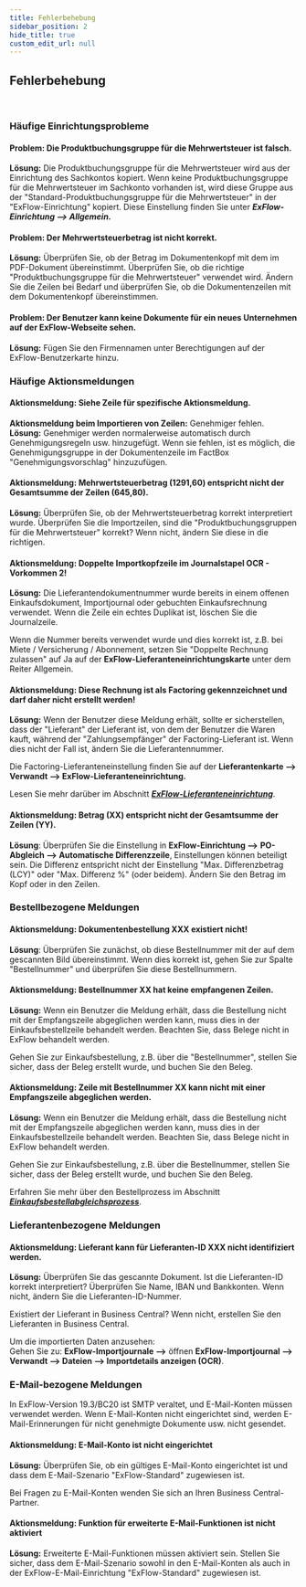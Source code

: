 ```yaml
---
title: Fehlerbehebung
sidebar_position: 2
hide_title: true
custom_edit_url: null
---
```

## Fehlerbehebung
<br/>

### Häufige Einrichtungsprobleme

#### **Problem:** Die Produktbuchungsgruppe für die Mehrwertsteuer ist falsch.
**Lösung:** Die Produktbuchungsgruppe für die Mehrwertsteuer wird aus der Einrichtung des Sachkontos kopiert. Wenn keine Produktbuchungsgruppe für die Mehrwertsteuer im Sachkonto vorhanden ist, wird diese Gruppe aus der "Standard-Produktbuchungsgruppe für die Mehrwertsteuer" in der "ExFlow-Einrichtung" kopiert. Diese Einstellung finden Sie unter ***ExFlow-Einrichtung --> Allgemein.***
<br/>

#### **Problem:** Der Mehrwertsteuerbetrag ist nicht korrekt.
**Lösung:** Überprüfen Sie, ob der Betrag im Dokumentenkopf mit dem im PDF-Dokument übereinstimmt. Überprüfen Sie, ob die richtige "Produktbuchungsgruppe für die Mehrwertsteuer" verwendet wird. Ändern Sie die Zeilen bei Bedarf und überprüfen Sie, ob die Dokumentenzeilen mit dem Dokumentenkopf übereinstimmen.
<br/>

#### **Problem:** Der Benutzer kann keine Dokumente für ein neues Unternehmen auf der ExFlow-Webseite sehen.
**Lösung:** Fügen Sie den Firmennamen unter Berechtigungen auf der ExFlow-Benutzerkarte hinzu.
<br/>

### Häufige Aktionsmeldungen

#### **Aktionsmeldung:** Siehe Zeile für spezifische Aktionsmeldung.
**Aktionsmeldung beim Importieren von Zeilen:** Genehmiger fehlen.<br/>
**Lösung:** Genehmiger werden normalerweise automatisch durch Genehmigungsregeln usw. hinzugefügt. Wenn sie fehlen, ist es möglich, die Genehmigungsgruppe in der Dokumentenzeile im FactBox "Genehmigungsvorschlag" hinzuzufügen.
<br/>

#### **Aktionsmeldung:** Mehrwertsteuerbetrag (1291,60) entspricht nicht der Gesamtsumme der Zeilen (645,80).
**Lösung:** Überprüfen Sie, ob der Mehrwertsteuerbetrag korrekt interpretiert wurde. Überprüfen Sie die Importzeilen, sind die "Produktbuchungsgruppen für die Mehrwertsteuer" korrekt? Wenn nicht, ändern Sie diese in die richtigen.
<br/>

#### **Aktionsmeldung:** Doppelte Importkopfzeile im Journalstapel OCR - Vorkommen 2!
**Lösung:** Die Lieferantendokumentnummer wurde bereits in einem offenen Einkaufsdokument, Importjournal oder gebuchten Einkaufsrechnung verwendet. Wenn die Zeile ein echtes Duplikat ist, löschen Sie die Journalzeile.

Wenn die Nummer bereits verwendet wurde und dies korrekt ist, z.B. bei Miete / Versicherung / Abonnement, setzen Sie "Doppelte Rechnung zulassen" auf Ja auf der **ExFlow-Lieferanteneinrichtungskarte** unter dem Reiter Allgemein.
<br/>

#### **Aktionsmeldung:** Diese Rechnung ist als Factoring gekennzeichnet und darf daher nicht erstellt werden!
**Lösung:** Wenn der Benutzer diese Meldung erhält, sollte er sicherstellen, dass der "Lieferant" der Lieferant ist, von dem der Benutzer die Waren kauft, während der "Zahlungsempfänger" der Factoring-Lieferant ist. Wenn dies nicht der Fall ist, ändern Sie die Lieferantennummer.

Die Factoring-Lieferanteneinstellung finden Sie auf der **Lieferantenkarte --> Verwandt --> ExFlow-Lieferanteneinrichtung.**

Lesen Sie mehr darüber im Abschnitt [***ExFlow-Lieferanteneinrichtung***](https://docs.exflow.cloud/business-central/docs/user-manual/business-functionality/vendor-setup#vendor-setup).
<br/>

#### **Aktionsmeldung**: Betrag (XX) entspricht nicht der Gesamtsumme der Zeilen (YY).
**Lösung**: Überprüfen Sie die Einstellung in **ExFlow-Einrichtung -->** **PO-Abgleich --> Automatische Differenzzeile**, Einstellungen können beteiligt sein. Die Differenz entspricht nicht der Einstellung "Max. Differenzbetrag (LCY)" oder "Max. Differenz %" (oder beidem). Ändern Sie den Betrag im Kopf oder in den Zeilen.
<br/>

### Bestellbezogene Meldungen
####  **Aktionsmeldung**: Dokumentenbestellung XXX existiert nicht!
**Lösung**: Überprüfen Sie zunächst, ob diese Bestellnummer mit der auf dem gescannten Bild übereinstimmt. Wenn dies korrekt ist, gehen Sie zur Spalte "Bestellnummer" und überprüfen Sie diese Bestellnummern.
<br/>

####  **Aktionsmeldung:** Bestellnummer XX hat keine empfangenen Zeilen.
**Lösung:** Wenn ein Benutzer die Meldung erhält, dass die Bestellung nicht mit der Empfangszeile abgeglichen werden kann, muss dies in der Einkaufsbestellzeile behandelt werden. Beachten Sie, dass Belege nicht in ExFlow behandelt werden.

Gehen Sie zur Einkaufsbestellung, z.B. über die "Bestellnummer", stellen Sie sicher, dass der Beleg erstellt wurde, und buchen Sie den Beleg.
<br/>

#### **Aktionsmeldung:** Zeile mit Bestellnummer XX kann nicht mit einer Empfangszeile abgeglichen werden.
**Lösung:** Wenn ein Benutzer die Meldung erhält, dass die Bestellung nicht mit der Empfangszeile abgeglichen werden kann, muss dies in der Einkaufsbestellzeile behandelt werden. Beachten Sie, dass Belege nicht in ExFlow behandelt werden.

Gehen Sie zur Einkaufsbestellung, z.B. über die Bestellnummer, stellen Sie sicher, dass der Beleg erstellt wurde, und buchen Sie den Beleg.

Erfahren Sie mehr über den Bestellprozess im Abschnitt [***Einkaufsbestellabgleichsprozess***](https://docs.exflow.cloud/business-central/docs/user-manual/approval-workflow/purchase-order-matching-process#purchase-order-matching-process).
<br/>

### Lieferantenbezogene Meldungen

#### **Aktionsmeldung:** Lieferant kann für Lieferanten-ID XXX nicht identifiziert werden.
**Lösung:** Überprüfen Sie das gescannte Dokument. Ist die Lieferanten-ID korrekt interpretiert? Überprüfen Sie Name, IBAN und Bankkonten. Wenn nicht, ändern Sie die Lieferanten-ID-Nummer.

Existiert der Lieferant in Business Central? Wenn nicht, erstellen Sie den Lieferanten in Business Central.

Um die importierten Daten anzusehen:<br/>
Gehen Sie zu: **ExFlow-Importjournale -->** öffnen **ExFlow-Importjournal --> Verwandt --> Dateien --> Importdetails anzeigen (OCR)**.
<br/>

### E-Mail-bezogene Meldungen

In ExFlow-Version 19.3/BC20 ist SMTP veraltet, und E-Mail-Konten müssen verwendet werden. Wenn E-Mail-Konten nicht eingerichtet sind, werden E-Mail-Erinnerungen für nicht genehmigte Dokumente usw. nicht gesendet.
<br/>

#### **Aktionsmeldung:** E-Mail-Konto ist nicht eingerichtet
**Lösung:** Überprüfen Sie, ob ein gültiges E-Mail-Konto eingerichtet ist und dass dem E-Mail-Szenario "ExFlow-Standard" zugewiesen ist.

Bei Fragen zu E-Mail-Konten wenden Sie sich an Ihren Business Central-Partner.
<br/>

#### **Aktionsmeldung:** Funktion für erweiterte E-Mail-Funktionen ist nicht aktiviert
**Lösung:** Erweiterte E-Mail-Funktionen müssen aktiviert sein. Stellen Sie sicher, dass dem E-Mail-Szenario sowohl in den E-Mail-Konten als auch in der ExFlow-E-Mail-Einrichtung "ExFlow-Standard" zugewiesen ist.
<br/>
